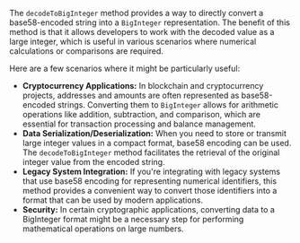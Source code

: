 The `decodeToBigInteger` method provides a way to directly convert a base58-encoded string into a `BigInteger` representation. The benefit of this method is that it allows developers to work with the decoded value as a large integer, which is useful in various scenarios where numerical calculations or comparisons are required.

Here are a few scenarios where it might be particularly useful:

*   **Cryptocurrency Applications:**  In blockchain and cryptocurrency projects, addresses and amounts are often represented as base58-encoded strings. Converting them to `BigInteger` allows for arithmetic operations like addition, subtraction, and comparison, which are essential for transaction processing and balance management.
*   **Data Serialization/Deserialization:** When you need to store or transmit large integer values in a compact format, base58 encoding can be used. The `decodeToBigInteger` method facilitates the retrieval of the original integer value from the encoded string.
*   **Legacy System Integration:** If you're integrating with legacy systems that use base58 encoding for representing numerical identifiers, this method provides a convenient way to convert those identifiers into a format that can be used by modern applications.
*   **Security:** In certain cryptographic applications, converting data to a BigInteger format might be a necessary step for performing mathematical operations on large numbers.